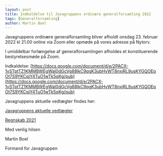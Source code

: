 ```yaml
---
layout: post
title: Indkaldelse til Javagruppens ordinære generalforsamling 2022
tags: [Generalforsamling]
author: Martin Boel
---
```


Javagruppens ordinære generalforsamling bliver afholdt onsdag 23. februar 2022 kl 21.00 online via Zoom eller opmøde på vores adresse på Nytorv.

I umiddelbar forlængelse af generalforsamlingen afholdes et konstituerende bestyrelsesmøde på Zoom.

Indkaldelse: [https://docs.google.com/document/d/e/2PACX-1vSTptTZ1KMMBWEgWaI0dGcVg88lkC9qgK3ubHyWT8nxjRL9usKYGQOEpOt7S9YKCqjY4TuO1wTk5qKg/pub](https://docs.google.com/document/d/e/2PACX-1vSTptTZ1KMMBWEgWaI0dGcVg88lkC9qgK3ubHyWT8nxjRL9usKYGQOEpOt7S9YKCqjY4TuO1wTk5qKg/pub)

Javagruppens aktuelle vedtægter findes her: 

[Javagruppens aktuelle vedtægter](https://docs.google.com/document/u/1/d/1JDyBvy0gbkhfIn04bNMM8wa5hkEvQmeqyo6d4hp0RnA/pub)

[Regnskab 2021](https://drive.google.com/file/d/15XHzOhbCXQ0XPsCjRNXZ_sXYyLntwU_U/view?usp=sharing)

Med venlig hilsen

Martin Boel

Formand for Javagruppen
